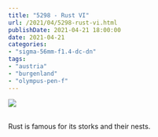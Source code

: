```yaml
---
title: "5298 - Rust VI"
url: /2021/04/5298-rust-vi.html
publishDate: 2021-04-21 18:00:00
date: 2021-04-21
categories:
- "sigma-56mm-f1.4-dc-dn"
tags:
- "austria"
- "burgenland"
- "olympus-pen-f"
---
```

<div class="container">
<div class="center"><a target="_blank" href="https://d25zfm9zpd7gm5.cloudfront.net/1200x1200/2019/20190407_134356_lr.jpg"><img class="webfeedsFeaturedVisual" src="https://d25zfm9zpd7gm5.cloudfront.
net/0600x0600/2019/20190407_134356_lr.jpg" /></a></div>
</div>
<br />

Rust is famous for its storks and their nests. 
